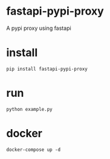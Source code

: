 # fastapi-pypi-proxy
A pypi proxy using fastapi


# install
```
pip install fastapi-pypi-proxy
```

# run

```
python example.py
```

# docker

```
docker-compose up -d
```
